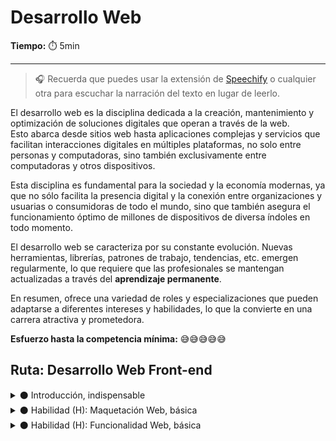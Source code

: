 # Desarrollo Web

**Tiempo:** ⏱️ 5min

---

> 🎧 Recuerda que puedes usar la extensión de [Speechify](https://speechify.com/es/extension-de-chrome/) o cualquier otra para escuchar la narración del texto en lugar de leerlo.

<div id="preview"> El desarrollo web es la disciplina dedicada a la creación, mantenimiento y optimización de soluciones digitales que operan a través de la web. </div> Esto abarca desde sitios web hasta aplicaciones complejas y servicios que facilitan interacciones digitales en múltiples plataformas, no solo entre personas y computadoras, sino también exclusivamente entre computadoras y otros dispositivos.

Esta disciplina es fundamental para la sociedad y la economía modernas, ya que no sólo facilita la presencia digital y la conexión entre organizaciones y usuarias o consumidoras de todo el mundo, sino que también asegura el funcionamiento óptimo de millones de dispositivos de diversa índoles en todo momento.

El desarrollo web se caracteriza por su constante evolución. Nuevas herramientas, librerías, patrones de trabajo, tendencias, etc.  emergen regularmente, lo que requiere que las profesionales se mantengan actualizadas a través del **aprendizaje permanente**. 

En resumen, ofrece una variedad de roles y especializaciones que pueden adaptarse a diferentes intereses y habilidades, lo que la convierte en una carrera atractiva y prometedora. 

**Esfuerzo hasta la competencia mínima:** 😅😅😅😅😅

## Ruta: Desarrollo Web Front-end

<details>
<summary>⚫ Introducción, indispensable</summary>

Buscamos acercarte una visión clara y concreta, en un formato flexible y con poco compromiso. En tan solo 2 semanas, dedicando aproximadamente 5 horas por semana a tu propio ritmo, explorarás los aspectos introductorios y tendrás la oportunidad de poner en práctica lo aprendido en un reto o mini proyecto.

Lo que aprenderás:

**◼️ Módulo 1**: Conocimiento fundamental en formato de lecturas, videos, etc. + reflexión y participación en comentarios y foros de discusión. 

Buscamos acercarte respuestas simples y breves a las preguntas:

1. ¿Qué es exactamente esta disciplina?
2. ¿Para qué sirve en la vida cotidiana de la gente?
3. ¿Qué hace exactamente alguien que se dedica a esto?
4. ¿Cuáles son las perspectivas de futuro?
5. ¿Cuáles son las herramientas, tecnologías o métodos clave que se utilizan?

**◼️ Módulo 2**: Conocimiento fundamental en formato de lecturas, videos, etc. + reflexión y participación en comentarios y foros de discusión + trabajo en un reto práctico. 

Buscamos permitirte la aplicación de lo aprendido y tu reflexión sobre tu propio proceso de autoaprendizaje y motivación para continuar.

</details>

<details>
<summary>⚫ Habilidad (H): Maquetación Web, básica</summary>

Lo que aprenderás:
1. Desarrollar sitios web responsivos: Asegurando que se vean y funcionen bien en las pantallas de los dispositivos más comunes.
2. Implementar Interfaces de Usuario (UI) Interactivas: Creación de elementos interactivos y dinámicos en una página (botones, formularios, etc.) para permitir interacciones específicas con las usuarias.

</details>

<details>
<summary>⚫ Habilidad (H): Funcionalidad Web, básica</summary>

  en preparación....

</details>

